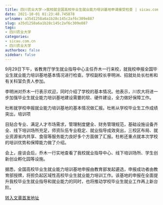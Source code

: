 ```yaml
---
title: 四川农业大学->我校就全国高校毕业生就业能力培训基地申请接受检查 | sicau.com.cn
date: 2021-10-01 01:23:48.745878
urlname: a35d1258a6a1b28c145c2af6c309e887
slug: a35d1258a6a1b28c145c2af6c309e887
tags: 
- 四川农业大学
categories:
- sicau.com.cn
- 四川农业大学
authorbox: false
sidebar: false
---
```

9月29日下午，省教育厅学生就业指导中心主任乔木一行来校，就我校申报全国毕业生就业能力培训基地基本情况进行检查。学校副校长李明洲、招就处处长杜彬和有关科室负责人参加。

李明洲对乔木一行表示欢迎，同时介绍了学校的基本情况。他表示，川农大将进一步加强毕业生就业能力培训基地建设需要的软、硬件建设，全力做好保障工作。

杜彬就学校申报就业能力培训基地的基本情况做汇报。杜彬从学校毕业生工作成绩突出，培训项
<!--more-->
目贴合专业、满足人才市场需求，管理制度健全、财务管理规范，基础设施设备齐全、线下培训场所充足，师资队伍专业稳定、就业指导成效突出，三校区布局、就业资源省内共享、食宿等服务能力良好多个方面做了汇报。杜彬还重点就本次学校的培训优势和保障能力做了介绍。

会上，座谈会后，乔木一行实地查看了我校就业指导中心、线下培训场所、学生创新创业孵化园等设施。

据悉，全国高校毕业生就业能力培训基地申报由教育部发起遴选，申报成功者由教育部授牌，将担负起区域性高校毕业生就业能力培训工作。该基地的申报在全面提升我校毕业生就业指导和就业能力的同时，也将推动学校毕业生就业工作再上新台阶。



[转入文章首发地址](https://news.sicau.edu.cn/info/1078/64808.htm)